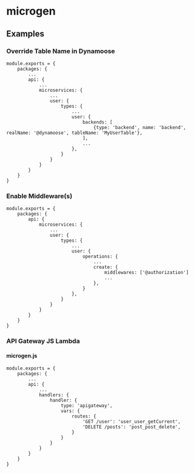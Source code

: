 # microgen

## Examples

### Override Table Name in Dynamoose

    module.exports = {
        packages: {
            ...
            api: {
                ...
                microservices: {
                    ...
                    user: {
                        types: {
                            ...
                            user: {
                                backends: [
                                    {type: 'backend', name: 'backend', realName: '@dynamoose', tableName: 'MyUserTable'},
                                ],
                                ...
                            },
                        }
                    }
                }
            }
        }
    }

### Enable Middleware(s)

    module.exports = {
        packages: {
            api: {
                microservices: {
                    ...
                    user: {
                        types: {
                            ...
                            user: {
                                operations: {
                                    ...
                                    create: {
                                        middlewares: ['@authorization']
                                        ...
                                    },
                                }
                            },
                        }
                    }
                }
            }
        }
    }

### API Gateway JS Lambda

#### microgen.js

    module.exports = {
        packages: {
            ...
            api: {
                ...
                handlers: {
                    handler: {
                        type: 'apigateway',
                        vars: {
                            routes: {
                                'GET /user': 'user_user_getCurrent',
                                'DELETE /posts': 'post_post_delete',
                            }
                        }
                    }
                }
            }
        }
    }